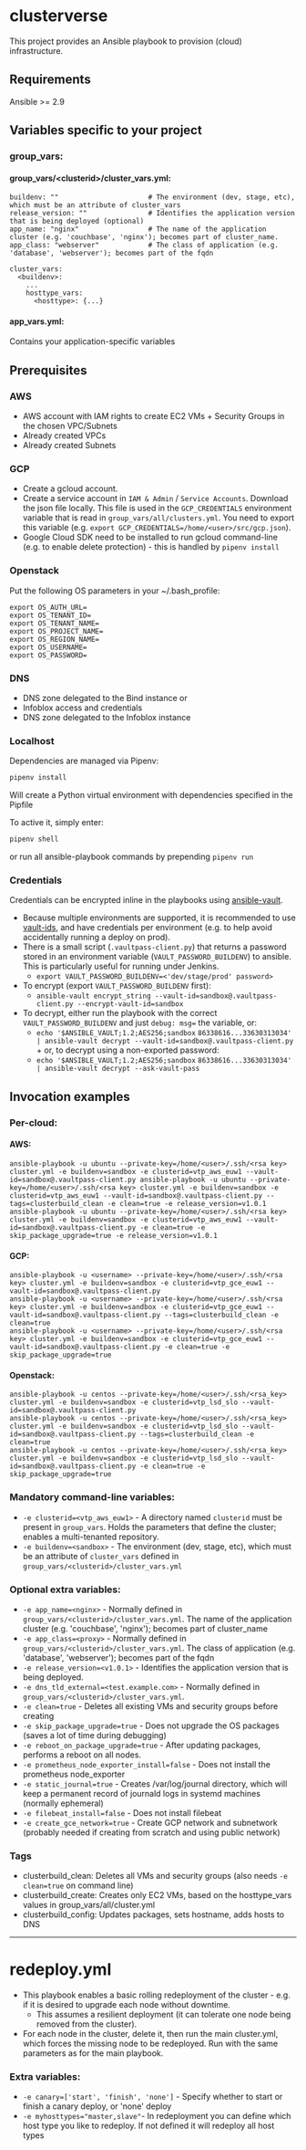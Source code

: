 # clusterverse
This project provides an Ansible playbook to provision (cloud) infrastructure.

## Requirements
Ansible >= 2.9

## Variables specific to your project

### group_vars:
#### group_vars/\<clusterid\>/cluster_vars.yml:
```
buildenv: ""                      # The environment (dev, stage, etc), which must be an attribute of cluster_vars
release_version: ""               # Identifies the application version that is being deployed (optional)
app_name: "nginx"                 # The name of the application cluster (e.g. 'couchbase', 'nginx'); becomes part of cluster_name.
app_class: "webserver"            # The class of application (e.g. 'database', 'webserver'); becomes part of the fqdn

cluster_vars:
  <buildenv>:
    ...
    hosttype_vars:
      <hosttype>: {...}
```

#### app_vars.yml:
Contains your application-specific variables

## Prerequisites
### AWS
- AWS account with IAM rights to create EC2 VMs + Security Groups in the chosen VPC/Subnets
- Already created VPCs
- Already created Subnets

### GCP
- Create a gcloud account.
- Create a service account in `IAM & Admin` / `Service Accounts`.  Download the json file locally.  This file is used in the `GCP_CREDENTIALS` environment variable that is read in `group_vars/all/clusters.yml`.  You need to export this variable (e.g. `export GCP_CREDENTIALS=/home/<user>/src/gcp.json`).
- Google Cloud SDK need to be installed to run gcloud command-line (e.g. to enable delete protection) - this is handled by `pipenv install`

### Openstack
Put the following OS parameters in your ~/.bash_profile:
```
export OS_AUTH_URL=
export OS_TENANT_ID=
export OS_TENANT_NAME=
export OS_PROJECT_NAME=
export OS_REGION_NAME=
export OS_USERNAME=
export OS_PASSWORD=
```


### DNS
- DNS zone delegated to the Bind instance
or
- Infoblox access and credentials
- DNS zone delegated to the Infoblox instance

### Localhost
Dependencies are managed via Pipenv:
```bash
pipenv install
```
Will create a Python virtual environment with dependencies specified in the Pipfile

To active it, simply enter:
```bash
pipenv shell
```
or run all ansible-playbook commands by prepending `pipenv run`

### Credentials
Credentials can be encrypted inline in the playbooks using [ansible-vault](https://docs.ansible.com/ansible/latest/user_guide/vault.html).
+ Because multiple environments are supported, it is recommended to use [vault-ids](https://docs.ansible.com/ansible/latest/user_guide/vault.html#multiple-vault-passwords), and have credentials per environment (e.g. to help avoid accidentally running a deploy on prod).
+ There is a small script (`.vaultpass-client.py`) that returns a password stored in an environment variable (`VAULT_PASSWORD_BUILDENV`) to ansible.  This is particularly useful for running under Jenkins.
  + `export VAULT_PASSWORD_BUILDENV=<'dev/stage/prod' password>`
+ To encrypt (export `VAULT_PASSWORD_BUILDENV` first):
  + `ansible-vault encrypt_string --vault-id=sandbox@.vaultpass-client.py --encrypt-vault-id=sandbox`
+ To decrypt, either run the playbook with the correct `VAULT_PASSWORD_BUILDENV` and just `debug: msg=` the variable, or:
  + `echo '$ANSIBLE_VAULT;1.2;AES256;sandbox`
  `86338616...33630313034' | ansible-vault decrypt --vault-id=sandbox@.vaultpass-client.py`  + or, to decrypt using a non-exported password:
  + `echo '$ANSIBLE_VAULT;1.2;AES256;sandbox`
  `86338616...33630313034' | ansible-vault decrypt --ask-vault-pass`


## Invocation examples
### Per-cloud:
#### AWS:
```
ansible-playbook -u ubuntu --private-key=/home/<user>/.ssh/<rsa key> cluster.yml -e buildenv=sandbox -e clusterid=vtp_aws_euw1 --vault-id=sandbox@.vaultpass-client.py ansible-playbook -u ubuntu --private-key=/home/<user>/.ssh/<rsa key> cluster.yml -e buildenv=sandbox -e clusterid=vtp_aws_euw1 --vault-id=sandbox@.vaultpass-client.py --tags=clusterbuild_clean -e clean=true -e release_version=v1.0.1
ansible-playbook -u ubuntu --private-key=/home/<user>/.ssh/<rsa key> cluster.yml -e buildenv=sandbox -e clusterid=vtp_aws_euw1 --vault-id=sandbox@.vaultpass-client.py -e clean=true -e skip_package_upgrade=true -e release_version=v1.0.1
```
#### GCP:
```
ansible-playbook -u <username> --private-key=/home/<user>/.ssh/<rsa key> cluster.yml -e buildenv=sandbox -e clusterid=vtp_gce_euw1 --vault-id=sandbox@.vaultpass-client.py
ansible-playbook -u <username> --private-key=/home/<user>/.ssh/<rsa key> cluster.yml -e buildenv=sandbox -e clusterid=vtp_gce_euw1 --vault-id=sandbox@.vaultpass-client.py --tags=clusterbuild_clean -e clean=true
ansible-playbook -u <username> --private-key=/home/<user>/.ssh/<rsa key> cluster.yml -e buildenv=sandbox -e clusterid=vtp_gce_euw1 --vault-id=sandbox@.vaultpass-client.py -e clean=true -e skip_package_upgrade=true
```
#### Openstack:
```
ansible-playbook -u centos --private-key=/home/<user>/.ssh/<rsa_key> cluster.yml -e buildenv=sandbox -e clusterid=vtp_lsd_slo --vault-id=sandbox@.vaultpass-client.py
ansible-playbook -u centos --private-key=/home/<user>/.ssh/<rsa_key> cluster.yml -e buildenv=sandbox -e clusterid=vtp_lsd_slo --vault-id=sandbox@.vaultpass-client.py --tags=clusterbuild_clean -e clean=true
ansible-playbook -u centos --private-key=/home/<user>/.ssh/<rsa_key> cluster.yml -e buildenv=sandbox -e clusterid=vtp_lsd_slo --vault-id=sandbox@.vaultpass-client.py -e clean=true -e skip_package_upgrade=true
```



### Mandatory command-line variables:
+ `-e clusterid=<vtp_aws_euw1>` - A directory named `clusterid` must be present in `group_vars`.  Holds the parameters that define the cluster; enables a multi-tenanted repository.
+ `-e buildenv=<sandbox>` - The environment (dev, stage, etc), which must be an attribute of `cluster_vars` defined in `group_vars/<clusterid>/cluster_vars.yml`

### Optional extra variables:
+ `-e app_name=<nginx>` - Normally defined in `group_vars/<clusterid>/cluster_vars.yml`.  The name of the application cluster (e.g. 'couchbase', 'nginx'); becomes part of cluster_name
+ `-e app_class=<proxy>` - Normally defined in `group_vars/<clusterid>/cluster_vars.yml`.  The class of application (e.g. 'database', 'webserver'); becomes part of the fqdn
+ `-e release_version=<v1.0.1>` - Identifies the application version that is being deployed.
+ `-e dns_tld_external=<test.example.com>` - Normally defined in `group_vars/<clusterid>/cluster_vars.yml`.
+ `-e clean=true` - Deletes all existing VMs and security groups before creating
+ `-e skip_package_upgrade=true` - Does not upgrade the OS packages (saves a lot of time during debugging)
+ `-e reboot_on_package_upgrade=true` - After updating packages, performs a reboot on all nodes.
+ `-e prometheus_node_exporter_install=false` - Does not install the prometheus node_exporter
+ `-e static_journal=true` - Creates /var/log/journal directory, which will keep a permanent record of journald logs in systemd machines (normally ephemeral)
+ `-e filebeat_install=false` - Does not install filebeat
+ `-e create_gce_network=true` - Create GCP network and subnetwork (probably needed if creating from scratch and using public network)

### Tags
- clusterbuild_clean: Deletes all VMs and security groups (also needs `-e clean=true` on command line)
- clusterbuild_create: Creates only EC2 VMs, based on the hosttype_vars values in group_vars/all/cluster.yml
- clusterbuild_config: Updates packages, sets hostname, adds hosts to DNS


---

# redeploy.yml
+ This playbook enables a basic rolling redeployment of the cluster - e.g. if it is desired to upgrade each node without downtime.
  + This assumes a resilient deployment (it can tolerate one node being removed from the cluster).
+ For each node in the cluster, delete it, then run the main cluster.yml, which forces the missing node to be redeployed.  Run with the same parameters as for the main playbook.

### Extra variables:
+ `-e canary=['start', 'finish', 'none']` -  Specify whether to start or finish a canary deploy, or 'none' deploy
+ `-e myhosttypes="master,slave"`- In redeployment you can define which host type you like to redeploy. If not defined it will redeploy all host types